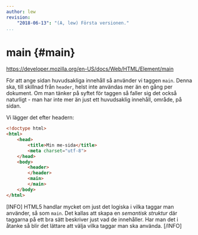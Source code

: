 ```yaml
---
author: lew
revision:
    "2018-06-13": "(A, lew) Första versionen."
...
```

main {#main}
=======================
<a href='https://developer.mozilla.org/en-US/docs/Web/HTML/Element/main'>https://developer.mozilla.org/en-US/docs/Web/HTML/Element/main</a>

För att ange sidan huvudsakliga innehåll så använder vi taggen `main`. Denna ska, till skillnad från `header`, helst inte användas mer än en gång per dokument. Om man tänker på syftet för taggen så faller sig det också naturligt - man har inte mer än just ett huvudsaklig innehåll, område, på sidan.

Vi lägger det efter headern:

```html
<!doctype html>
<html>
	<head>
		<title>Min me-sida</title>
		<meta charset="utf-8">
	</head>
	<body>
		<header>
		</header>
		<main>
		</main>
	</body>
</html>
```


[INFO]
HTML5 handlar mycket om just det logiska i vilka taggar man använder, så som `main`. Det kallas att skapa en *semantisk struktur* där taggarna på ett bra sätt beskriver just vad de innehåller. Har man det i åtanke så blir det lättare att välja vilka taggar man ska använda.
[/INFO]
